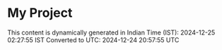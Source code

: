 # My Project

This content is dynamically generated in Indian Time (IST): 2024-12-25 02:27:55 IST
Converted to UTC: 2024-12-24 20:57:55 UTC
